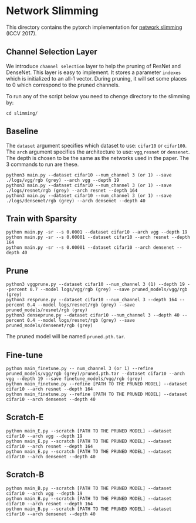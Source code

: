 # Network Slimming

This directory contains the pytorch implementation for [network slimming](http://openaccess.thecvf.com/content_iccv_2017/html/Liu_Learning_Efficient_Convolutional_ICCV_2017_paper.html) (ICCV 2017).  

## Channel Selection Layer
We introduce `channel selection` layer to help the  pruning of ResNet and DenseNet. This layer is easy to implement. It stores a parameter `indexes` which is initialized to an all-1 vector. During pruning, it will set some places to 0 which correspond to the pruned channels.

To run any of the script below you need to chenge directory to the slimming by:
``` shell
cd slimming/
```

## Baseline 

The `dataset` argument specifies which dataset to use: `cifar10` or `cifar100`. The `arch` argument specifies the architecture to use: `vgg`,`resnet` or
`densenet`. The depth is chosen to be the same as the networks used in the paper. The 3 commands to run are these.
```shell
python3 main.py --dataset cifar10 --num_channel 3 (or 1) --save ./logs/vgg/rgb (grey) --arch vgg --depth 19
python3 main.py --dataset cifar10 --num_channel 3 (or 1) --save ./logs/resnet/rgb (grey) --arch resnet --depth 164
python3 main.py --dataset cifar10 --num_channel 3 (or 1) --save ./logs/densenet/rgb (grey) --arch densenet --depth 40
```

## Train with Sparsity
```shell
python main.py -sr --s 0.0001 --dataset cifar10 --arch vgg --depth 19
python main.py -sr --s 0.00001 --dataset cifar10 --arch resnet --depth 164
python main.py -sr --s 0.00001 --dataset cifar10 --arch densenet --depth 40
```

## Prune

```shell
python3 vggprune.py --dataset cifar10 --num_channel 3 (1) --depth 19 --percent 0.7 --model logs/vgg/rgb (grey) --save pruned_models/vgg/rgb (grey)
python3 resprune.py --dataset cifar10 --num_channel 3 --depth 164 --percent 0.4 --model logs/resnet/rgb (grey) --save pruned_models/resnet/rgb (grey)
python3 denseprune.py --dataset cifar10 --num_channel 3 --depth 40 --percent 0.4 --model logs/resnet/rgb (grey) --save pruned_models/densenet/rgb (grey)
```
The pruned model will be named `pruned.pth.tar`.

## Fine-tune

```shell
python main_finetune.py -- num_channel 3 (or 1) --refine pruned_models/vgg/rgb (grey)/pruned.pth.tar --dataset cifar10 --arch vgg --depth 19 --save finetune_models/vgg/rgb (grey)
python main_finetune.py --refine [PATH TO THE PRUNED MODEL] --dataset cifar10 --arch resnet --depth 164
python main_finetune.py --refine [PATH TO THE PRUNED MODEL] --dataset cifar10 --arch densenet --depth 40
```

## Scratch-E
```
python main_E.py --scratch [PATH TO THE PRUNED MODEL] --dataset cifar10 --arch vgg --depth 19
python main_E.py --scratch [PATH TO THE PRUNED MODEL] --dataset cifar10 --arch resnet --depth 164
python main_E.py --scratch [PATH TO THE PRUNED MODEL] --dataset cifar10 --arch densenet --depth 40
```

## Scratch-B
```
python main_B.py --scratch [PATH TO THE PRUNED MODEL] --dataset cifar10 --arch vgg --depth 19
python main_B.py --scratch [PATH TO THE PRUNED MODEL] --dataset cifar10 --arch resnet --depth 164
python main_B.py --scratch [PATH TO THE PRUNED MODEL] --dataset cifar10 --arch densenet --depth 40
```

